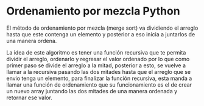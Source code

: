 # Ordenamiento por mezcla Python

El método de ordenamiento por mezcla (merge sort) va dividiendo el arreglo hasta que este contenga un elemento y posterior a eso inicia a juntarlos de una manera ordena.

La idea de este algoritmo es tener una función recursiva que te permita dividir el arreglo, ordenarlo y regresar el valor ordenado por lo que como primer paso se divide el arreglo a la mitad, posterior a esto, se vuelve a llamar a la recursiva pasando las dos mitades hasta que el arreglo que se envio tenga un elemento, para finalizar la función recursiva, esta manda a llamar una función de ordenamiento que su funcionamiento es el de crear un nuevo array juntando las dos mitades de una manera ordenada y retornar ese valor.
